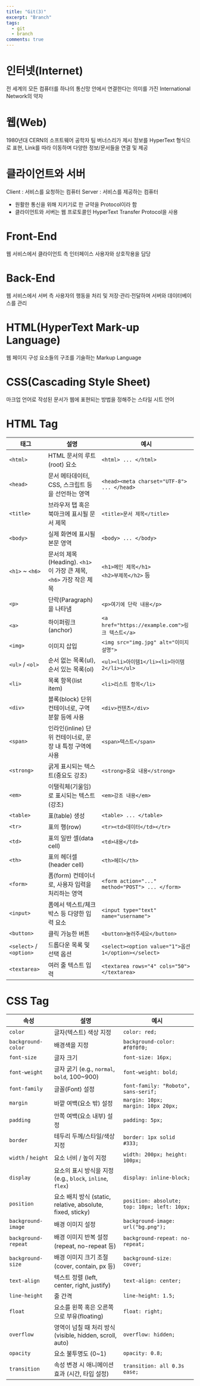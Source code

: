 ```yaml
---
title: "Git(3)"
excerpt: "Branch"
tags: 
  - git
  - branch
comments: true
---
```


# 인터넷(Internet)
전 세계의 모든 컴퓨터를 하나의 통신망 안에서 연결한다는 의미를 가진 International Network의 약자

# 웹(Web)
1980년대 CERN의 소프트웨어 공학자 팀 버너스리가 제시
정보를 HyperText 형식으로 표현, Link를 따라 이동하며 다양한 정보/문서들을 연결 및 제공

# 클라이언트와 서버
Client : 서비스를 요청하는 컴퓨터
Server : 서비스를 제공하는 컴퓨터
- 원활한 통신을 위해 지키기로 한 규약을 Protocol이라 함
- 클라이언트와 서버는 웹 프로토콜인 HyperText Transfer Protocol을 사용

# Front-End
웹 서비스에서 클라이언트 측 인터페이스
사용자와 상호작용을 담당

# Back-End
웹 서비스에서 서버 측
사용자의 행동을 처리 및 저장·관리·전달하며 서버와 데이터베이스를 관리


# HTML(HyperText Mark-up Language)
웹 페이지 구성 요소들의 구조를 기술하는 Markup Language

# CSS(Cascading Style Sheet)
마크업 언어로 작성된 문서가 웹에 표현되는 방법을 정해주는 스타일 시트 언어


# HTML Tag

| 태그                  | 설명                                                   | 예시                                                               |
|-----------------------|--------------------------------------------------------|--------------------------------------------------------------------|
| `<html>`             | HTML 문서의 루트(root) 요소                            | `<html> ... </html>`                                              |
| `<head>`             | 문서 메타데이터, CSS, 스크립트 등을 선언하는 영역       | `<head><meta charset="UTF-8"> ... </head>`                        |
| `<title>`            | 브라우저 탭 혹은 북마크에 표시될 문서 제목             | `<title>문서 제목</title>`                                         |
| `<body>`             | 실제 화면에 표시될 본문 영역                           | `<body> ... </body>`                                              |
| `<h1>` ~ `<h6>`      | 문서의 제목(Heading). `<h1>`이 가장 큰 제목, `<h6>` 가장 작은 제목 | `<h1>메인 제목</h1>`<br>`<h2>부제목</h2>` 등                      |
| `<p>`                | 단락(Paragraph)을 나타냄                               | `<p>여기에 단락 내용</p>`                                         |
| `<a>`                | 하이퍼링크(anchor)                                      | `<a href="https://example.com">링크 텍스트</a>`                    |
| `<img>`              | 이미지 삽입                                            | `<img src="img.jpg" alt="이미지 설명">`                            |
| `<ul>` / `<ol>`      | 순서 없는 목록(ul), 순서 있는 목록(ol)                  | `<ul><li>아이템1</li><li>아이템2</li></ul>`                        |
| `<li>`               | 목록 항목(list item)                                   | `<li>리스트 항목</li>`                                            |
| `<div>`              | 블록(block) 단위 컨테이너로, 구역 분할 등에 사용        | `<div>컨텐츠</div>`                                                |
| `<span>`             | 인라인(inline) 단위 컨테이너로, 문장 내 특정 구역에 사용| `<span>텍스트</span>`                                              |
| `<strong>`           | 굵게 표시되는 텍스트(중요도 강조)                       | `<strong>중요 내용</strong>`                                       |
| `<em>`               | 이탤릭체(기울임)로 표시되는 텍스트(강조)                | `<em>강조 내용</em>`                                               |
| `<table>`            | 표(table) 생성                                         | `<table> ... </table>`                                            |
| `<tr>`               | 표의 행(row)                                           | `<tr><td>데이터</td></tr>`                                         |
| `<td>`               | 표의 일반 셀(data cell)                                | `<td>내용</td>`                                                   |
| `<th>`               | 표의 헤더셀(header cell)                                | `<th>헤더</th>`                                                   |
| `<form>`             | 폼(form) 컨테이너로, 사용자 입력을 처리하는 영역        | `<form action="..." method="POST"> ... </form>`                   |
| `<input>`            | 폼에서 텍스트/체크박스 등 다양한 입력 요소              | `<input type="text" name="username">`                             |
| `<button>`           | 클릭 가능한 버튼                                       | `<button>눌러주세요</button>`                                      |
| `<select>` / `<option>` | 드롭다운 목록 및 선택 옵션                           | `<select><option value="1">옵션1</option></select>`                |
| `<textarea>`         | 여러 줄 텍스트 입력                                    | `<textarea rows="4" cols="50"></textarea>`                         |


# CSS Tag

| 속성                 | 설명                                                   | 예시                                 |
|----------------------|--------------------------------------------------------|---------------------------------------|
| `color`             | 글자(텍스트) 색상 지정                                  | `color: red;`                         |
| `background-color`  | 배경색을 지정                                           | `background-color: #f0f0f0;`          |
| `font-size`         | 글자 크기                                              | `font-size: 16px;`                    |
| `font-weight`       | 글자 굵기 (e.g., `normal`, `bold`, 100~900)             | `font-weight: bold;`                  |
| `font-family`       | 글꼴(Font) 설정                                         | `font-family: "Roboto", sans-serif;`  |
| `margin`            | 바깥 여백(요소 밖) 설정                                 | `margin: 10px;`<br>`margin: 10px 20px;`|
| `padding`           | 안쪽 여백(요소 내부) 설정                               | `padding: 5px;`                       |
| `border`            | 테두리 두께/스타일/색상 지정                            | `border: 1px solid #333;`             |
| `width` / `height`  | 요소 너비 / 높이 지정                                  | `width: 200px; height: 100px;`        |
| `display`           | 요소의 표시 방식을 지정 (e.g., `block`, `inline`, `flex`)| `display: inline-block;`              |
| `position`          | 요소 배치 방식 (static, relative, absolute, fixed, sticky)| `position: absolute; top: 10px; left: 10px;` |
| `background-image`  | 배경 이미지 설정                                        | `background-image: url("bg.png");`    |
| `background-repeat` | 배경 이미지 반복 설정 (repeat, no-repeat 등)           | `background-repeat: no-repeat;`       |
| `background-size`   | 배경 이미지 크기 조절 (cover, contain, px 등)           | `background-size: cover;`             |
| `text-align`        | 텍스트 정렬 (left, center, right, justify)             | `text-align: center;`                 |
| `line-height`       | 줄 간격                                                | `line-height: 1.5;`                   |
| `float`             | 요소를 왼쪽 혹은 오른쪽으로 부유(floating)             | `float: right;`                        |
| `overflow`          | 영역이 넘칠 때 처리 방식 (visible, hidden, scroll, auto)| `overflow: hidden;`                   |
| `opacity`           | 요소 불투명도 (0~1)                                    | `opacity: 0.8;`                       |
| `transition`        | 속성 변경 시 애니메이션 효과 (시간, 타입 설정)          | `transition: all 0.3s ease;`          |
